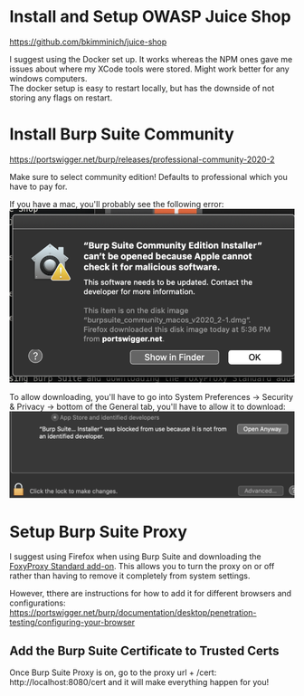 # Install and Setup OWASP Juice Shop
https://github.com/bkimminich/juice-shop

I suggest using the Docker set up. It works whereas the NPM ones gave me issues about where my XCode tools were stored. Might work better for any windows computers.  
The docker setup is easy to restart locally, but has the downside of not storing any flags on restart.

# Install Burp Suite Community
https://portswigger.net/burp/releases/professional-community-2020-2

Make sure to select community edition! Defaults to professional which you have to pay for.

If you have a mac, you'll probably see the following error:  
![Mac Burp Download Error](/images/burp_download_error.png)

To allow downloading, you'll have to go into System Preferences -> Security & Privacy -> bottom of the General tab, you'll have to allow it to download:  
![Enable Mac Burp Download](/images/enable_burp_download.png)

# Setup Burp Suite Proxy
I suggest using Firefox when using Burp Suite and downloading the [FoxyProxy Standard add-on](https://addons.mozilla.org/en-US/firefox/addon/foxyproxy-standard/?src=search). This allows you to turn the proxy on or off rather than having to remove it completely from system settings.

However, tthere are instructions for how to add it for different browsers and configurations: https://portswigger.net/burp/documentation/desktop/penetration-testing/configuring-your-browser

## Add the Burp Suite Certificate to Trusted Certs
Once Burp Suite Proxy is on, go to the proxy url + /cert: http://localhost:8080/cert and it will make everything happen for you!





